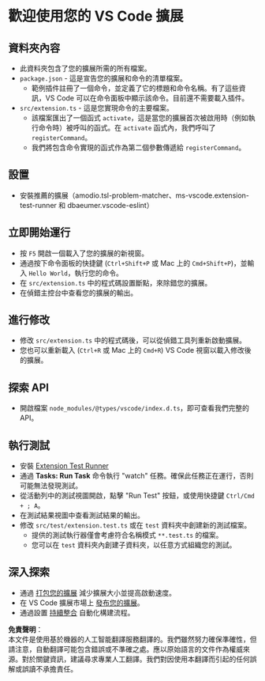 # 歡迎使用您的 VS Code 擴展

## 資料夾內容

* 此資料夾包含了您的擴展所需的所有檔案。
* `package.json` - 這是宣告您的擴展和命令的清單檔案。
  * 範例插件註冊了一個命令，並定義了它的標題和命令名稱。有了這些資訊，VS Code 可以在命令面板中顯示該命令。目前還不需要載入插件。
* `src/extension.ts` - 這是您實現命令的主要檔案。
  * 該檔案匯出了一個函式 `activate`，這是當您的擴展首次被啟用時（例如執行命令時）被呼叫的函式。在 `activate` 函式內，我們呼叫了 `registerCommand`。
  * 我們將包含命令實現的函式作為第二個參數傳遞給 `registerCommand`。

## 設置

* 安裝推薦的擴展（amodio.tsl-problem-matcher、ms-vscode.extension-test-runner 和 dbaeumer.vscode-eslint）

## 立即開始運行

* 按 `F5` 開啟一個載入了您的擴展的新視窗。
* 通過按下命令面板的快捷鍵 (`Ctrl+Shift+P` 或 Mac 上的 `Cmd+Shift+P`)，並輸入 `Hello World`，執行您的命令。
* 在 `src/extension.ts` 中的程式碼設置斷點，來除錯您的擴展。
* 在偵錯主控台中查看您的擴展的輸出。

## 進行修改

* 修改 `src/extension.ts` 中的程式碼後，可以從偵錯工具列重新啟動擴展。
* 您也可以重新載入 (`Ctrl+R` 或 Mac 上的 `Cmd+R`) VS Code 視窗以載入修改後的擴展。

## 探索 API

* 開啟檔案 `node_modules/@types/vscode/index.d.ts`，即可查看我們完整的 API。

## 執行測試

* 安裝 [Extension Test Runner](https://marketplace.visualstudio.com/items?itemName=ms-vscode.extension-test-runner)
* 通過 **Tasks: Run Task** 命令執行 "watch" 任務。確保此任務正在運行，否則可能無法發現測試。
* 從活動列中的測試視圖開啟，點擊 "Run Test" 按鈕，或使用快捷鍵 `Ctrl/Cmd + ; A`。
* 在測試結果視圖中查看測試結果的輸出。
* 修改 `src/test/extension.test.ts` 或在 `test` 資料夾中創建新的測試檔案。
  * 提供的測試執行器僅會考慮符合名稱模式 `**.test.ts` 的檔案。
  * 您可以在 `test` 資料夾內創建子資料夾，以任意方式組織您的測試。

## 深入探索

* 通過 [打包您的擴展](https://code.visualstudio.com/api/working-with-extensions/bundling-extension?WT.mc_id=aiml-137032-kinfeylo) 減少擴展大小並提高啟動速度。
* 在 VS Code 擴展市場上 [發布您的擴展](https://code.visualstudio.com/api/working-with-extensions/publishing-extension?WT.mc_id=aiml-137032-kinfeylo)。
* 通過設置 [持續整合](https://code.visualstudio.com/api/working-with-extensions/continuous-integration?WT.mc_id=aiml-137032-kinfeylo) 自動化構建流程。

**免責聲明**：  
本文件是使用基於機器的人工智能翻譯服務翻譯的。我們雖然努力確保準確性，但請注意，自動翻譯可能包含錯誤或不準確之處。應以原始語言的文件作為權威來源。對於關鍵資訊，建議尋求專業人工翻譯。我們對因使用本翻譯而引起的任何誤解或誤讀不承擔責任。